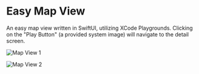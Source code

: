 # Easy Map View

An easy map view written in SwiftUI, utilizing XCode Playgrounds.
Clicking on the "Play Button" (a provided system image) will navigate to the detail screen.

![Map View 1](master/assets/map1.png)

![Map View 2](master/assets/map2.png)
